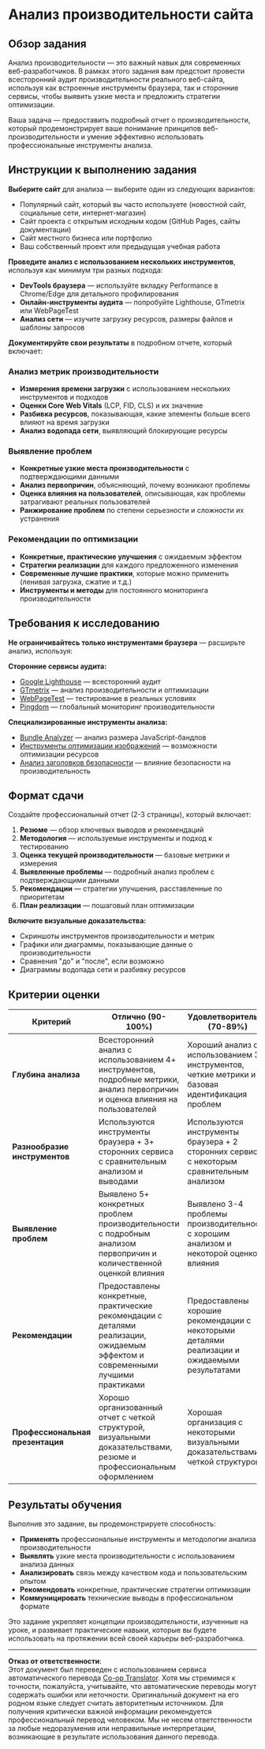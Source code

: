 <!--
CO_OP_TRANSLATOR_METADATA:
{
  "original_hash": "a203e560e58ccc6ba68bffc40c7c8676",
  "translation_date": "2025-10-22T22:31:19+00:00",
  "source_file": "5-browser-extension/3-background-tasks-and-performance/assignment.md",
  "language_code": "ru"
}
-->
# Анализ производительности сайта

## Обзор задания

Анализ производительности — это важный навык для современных веб-разработчиков. В рамках этого задания вам предстоит провести всесторонний аудит производительности реального веб-сайта, используя как встроенные инструменты браузера, так и сторонние сервисы, чтобы выявить узкие места и предложить стратегии оптимизации.

Ваша задача — предоставить подробный отчет о производительности, который продемонстрирует ваше понимание принципов веб-производительности и умение эффективно использовать профессиональные инструменты анализа.

## Инструкции к выполнению задания

**Выберите сайт** для анализа — выберите один из следующих вариантов:
- Популярный сайт, который вы часто используете (новостной сайт, социальные сети, интернет-магазин)
- Сайт проекта с открытым исходным кодом (GitHub Pages, сайты документации)
- Сайт местного бизнеса или портфолио
- Ваш собственный проект или предыдущая учебная работа

**Проведите анализ с использованием нескольких инструментов**, используя как минимум три разных подхода:
- **DevTools браузера** — используйте вкладку Performance в Chrome/Edge для детального профилирования
- **Онлайн-инструменты аудита** — попробуйте Lighthouse, GTmetrix или WebPageTest
- **Анализ сети** — изучите загрузку ресурсов, размеры файлов и шаблоны запросов

**Документируйте свои результаты** в подробном отчете, который включает:

### Анализ метрик производительности
- **Измерения времени загрузки** с использованием нескольких инструментов и подходов
- **Оценки Core Web Vitals** (LCP, FID, CLS) и их значение
- **Разбивка ресурсов**, показывающая, какие элементы больше всего влияют на время загрузки
- **Анализ водопада сети**, выявляющий блокирующие ресурсы

### Выявление проблем
- **Конкретные узкие места производительности** с подтверждающими данными
- **Анализ первопричин**, объясняющий, почему возникают проблемы
- **Оценка влияния на пользователей**, описывающая, как проблемы затрагивают реальных пользователей
- **Ранжирование проблем** по степени серьезности и сложности их устранения

### Рекомендации по оптимизации
- **Конкретные, практические улучшения** с ожидаемым эффектом
- **Стратегии реализации** для каждого предложенного изменения
- **Современные лучшие практики**, которые можно применить (ленивая загрузка, сжатие и т.д.)
- **Инструменты и методы** для постоянного мониторинга производительности

## Требования к исследованию

**Не ограничивайтесь только инструментами браузера** — расширьте анализ, используя:

**Сторонние сервисы аудита:**
- [Google Lighthouse](https://developers.google.com/web/tools/lighthouse) — всесторонний аудит
- [GTmetrix](https://gtmetrix.com/) — анализ производительности и оптимизации
- [WebPageTest](https://www.webpagetest.org/) — тестирование в реальных условиях
- [Pingdom](https://tools.pingdom.com/) — глобальный мониторинг производительности

**Специализированные инструменты анализа:**
- [Bundle Analyzer](https://bundlephobia.com/) — анализ размера JavaScript-бандлов
- [Инструменты оптимизации изображений](https://squoosh.app/) — возможности оптимизации ресурсов
- [Анализ заголовков безопасности](https://securityheaders.com/) — влияние безопасности на производительность

## Формат сдачи

Создайте профессиональный отчет (2-3 страницы), который включает:

1. **Резюме** — обзор ключевых выводов и рекомендаций
2. **Методология** — используемые инструменты и подход к тестированию
3. **Оценка текущей производительности** — базовые метрики и измерения
4. **Выявленные проблемы** — подробный анализ проблем с подтверждающими данными
5. **Рекомендации** — стратегии улучшения, расставленные по приоритетам
6. **План реализации** — пошаговый план оптимизации

**Включите визуальные доказательства:**
- Скриншоты инструментов производительности и метрик
- Графики или диаграммы, показывающие данные о производительности
- Сравнения "до" и "после", если возможно
- Диаграммы водопада сети и разбивку ресурсов

## Критерии оценки

| Критерий | Отлично (90-100%) | Удовлетворительно (70-89%) | Требует улучшения (50-69%) |
| -------- | ----------------- | -------------------------- | -------------------------- |
| **Глубина анализа** | Всесторонний анализ с использованием 4+ инструментов, подробные метрики, анализ первопричин и оценка влияния на пользователей | Хороший анализ с использованием 3 инструментов, четкие метрики и базовая идентификация проблем | Базовый анализ с использованием 2 инструментов, ограниченная глубина и минимальная идентификация проблем |
| **Разнообразие инструментов** | Используются инструменты браузера + 3+ сторонних сервиса с сравнительным анализом и выводами | Используются инструменты браузера + 2 сторонних сервиса с некоторым сравнительным анализом | Используются инструменты браузера + 1 сторонний сервис с ограниченным сравнением |
| **Выявление проблем** | Выявлено 5+ конкретных проблем производительности с подробным анализом первопричин и количественной оценкой влияния | Выявлено 3-4 проблемы производительности с хорошим анализом и некоторой оценкой влияния | Выявлено 1-2 проблемы производительности с базовым анализом |
| **Рекомендации** | Предоставлены конкретные, практические рекомендации с деталями реализации, ожидаемым эффектом и современными лучшими практиками | Предоставлены хорошие рекомендации с некоторыми деталями реализации и ожидаемыми результатами | Предоставлены базовые рекомендации с ограниченными деталями реализации |
| **Профессиональная презентация** | Хорошо организованный отчет с четкой структурой, визуальными доказательствами, резюме и профессиональным оформлением | Хорошая организация с некоторыми визуальными доказательствами и четкой структурой | Базовая организация с минимальными визуальными доказательствами |

## Результаты обучения

Выполнив это задание, вы продемонстрируете способность:
- **Применять** профессиональные инструменты и методологии анализа производительности
- **Выявлять** узкие места производительности с использованием анализа данных
- **Анализировать** связь между качеством кода и пользовательским опытом
- **Рекомендовать** конкретные, практические стратегии оптимизации
- **Коммуницировать** технические выводы в профессиональном формате

Это задание укрепляет концепции производительности, изученные на уроке, и развивает практические навыки, которые вы будете использовать на протяжении всей своей карьеры веб-разработчика.

---

**Отказ от ответственности**:  
Этот документ был переведен с использованием сервиса автоматического перевода [Co-op Translator](https://github.com/Azure/co-op-translator). Хотя мы стремимся к точности, пожалуйста, учитывайте, что автоматические переводы могут содержать ошибки или неточности. Оригинальный документ на его родном языке следует считать авторитетным источником. Для получения критически важной информации рекомендуется профессиональный перевод человеком. Мы не несем ответственности за любые недоразумения или неправильные интерпретации, возникающие в результате использования данного перевода.